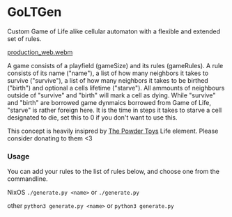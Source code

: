 # GoLTGen

Custom Game of Life alike cellular automaton with a flexible and extended set of rules.

[production_web.webm](https://user-images.githubusercontent.com/7141239/230789976-2c1fab93-3d73-41d3-bd40-d1ee3da4c4eb.webm)


A game consists of a playfield (gameSize) and its rules (gameRules). A rule consists of its name ("name"), a list of how many neighbors it takes to survive ("survive"), a list of how many neighbors it takes to be birthed ("birth") and optional a cells lifetime ("starve"). All ammounts of neighbours outside of "survive" and "birth" will mark a cell as dying. While "survive" and "birth" are borrowed game dynmaics borrowed from Game of Life, "starve" is rather foreign here. It is the time in steps it takes to starve a cell designated to die, set this to 0 if you don't want to use this.

This concept is heavily insipred by [The Powder Toys](https://powdertoy.co.uk/Wiki/W/Element:LIFE.html) Life element. Please consider donating to them <3

### Usage

You can add your rules to the list of rules below, and choose one from the commandline.

NixOS `./generate.py <name>` or `./generate.py`

other `python3 generate.py <name>` or `python3 generate.py`
